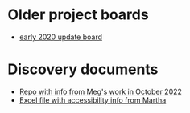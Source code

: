# Older project boards
* [early 2020 update board](https://github.com/orgs/usds/projects/9#card-30202298)

# Discovery documents
* [Repo with info from Meg's work in October 2022](https://github.com/usds/website-management)
* [Excel file with accessibility info from Martha](https://github.com/usds/usds/issues/6388)